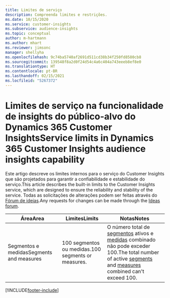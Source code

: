 ```yaml
---
title: Limites de serviço
description: Compreenda limites e restrições.
ms.date: 10/15/2020
ms.service: customer-insights
ms.subservice: audience-insights
ms.topic: conceptual
author: m-hartmann
ms.author: mhart
ms.reviewer: jimsonc
manager: shellyha
ms.openlocfilehash: 9c74ba5740af2691d511cd38b34f250fd8580cb8
ms.sourcegitcommit: 139548f8a2d0f24d54c4a6c404a743eeeb8ef8e0
ms.translationtype: HT
ms.contentlocale: pt-BR
ms.lasthandoff: 02/15/2021
ms.locfileid: "5267372"
---
```

# <a name="service-limits-in-dynamics-365-customer-insights-audience-insights-capability"></a><span data-ttu-id="22880-103">Limites de serviço na funcionalidade de insights do público-alvo do Dynamics 365 Customer Insights</span><span class="sxs-lookup"><span data-stu-id="22880-103">Service limits in Dynamics 365 Customer Insights audience insights capability</span></span>

<span data-ttu-id="22880-104">Este artigo descreve os limites internos para o serviço do Customer Insights que são projetados para garantir a confiabilidade e estabilidade do serviço.</span><span class="sxs-lookup"><span data-stu-id="22880-104">This article describes the built-in limits to the Customer Insights service, which are designed to ensure the reliability and stability of the service.</span></span> <span data-ttu-id="22880-105">Todas as solicitações de alterações podem ser feitas através do [Fórum de ideias](https://go.microsoft.com/fwlink/?linkid=2074172).</span><span class="sxs-lookup"><span data-stu-id="22880-105">Any requests for changes can be made through the [Ideas forum](https://go.microsoft.com/fwlink/?linkid=2074172).</span></span> 
 
| <span data-ttu-id="22880-106">Área</span><span class="sxs-lookup"><span data-stu-id="22880-106">Area</span></span>  | <span data-ttu-id="22880-107">Limites</span><span class="sxs-lookup"><span data-stu-id="22880-107">Limits</span></span>  | <span data-ttu-id="22880-108">Notas</span><span class="sxs-lookup"><span data-stu-id="22880-108">Notes</span></span> |
|-------------|---------------------------------------------------------------------|---------------------------------------------------------------------|
| <span data-ttu-id="22880-109">Segmentos e medidas</span><span class="sxs-lookup"><span data-stu-id="22880-109">Segments and measures</span></span> | <span data-ttu-id="22880-110">100 segmentos ou medidas.</span><span class="sxs-lookup"><span data-stu-id="22880-110">100 segments or measures.</span></span> | <span data-ttu-id="22880-111">O número total de [segmentos](segments.md) ativos e [medidas](measures.md) combinado não pode exceder 100.</span><span class="sxs-lookup"><span data-stu-id="22880-111">The total number of active [segments](segments.md) and [measures](measures.md) combined can't exceed 100.</span></span>  |


[!INCLUDE[footer-include](../includes/footer-banner.md)]